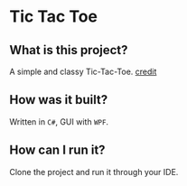 # Tic Tac Toe

## What is this project?

A simple and classy Tic-Tac-Toe. [credit](https://www.youtube.com/watch?v=mnTyiUAHuVk)

## How was it built?

Written in `C#`, GUI with `WPF`.

## How can I run it?

Clone the project and run it through your IDE.
